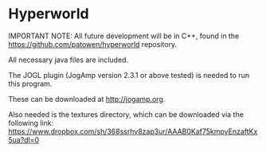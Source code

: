 Hyperworld
=========
IMPORTANT NOTE: All future development will be in C++, found in the https://github.com/patowen/hyperworld repository.

All necessary java files are included.

The JOGL plugin (JogAmp version 2.3.1 or above tested) is needed to run this program.

These can be downloaded at http://jogamp.org.

Also needed is the textures directory, which can be downloaded via the following link:
https://www.dropbox.com/sh/368ssrhv8zap3ur/AAAB0Kaf75kmpyEnzaftKx5ua?dl=0

